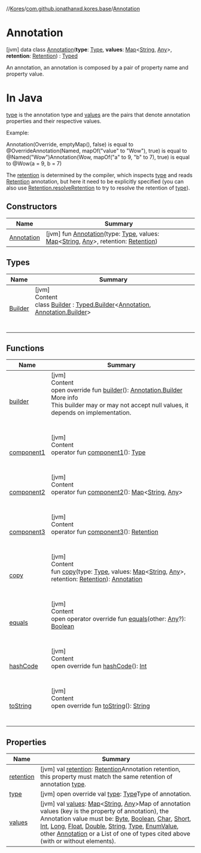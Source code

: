 //[Kores](../../index.md)/[com.github.jonathanxd.kores.base](../index.md)/[Annotation](index.md)



# Annotation  
 [jvm] data class [Annotation](index.md)(**type**: [Type](https://docs.oracle.com/javase/8/docs/api/java/lang/reflect/Type.html), **values**: [Map](https://kotlinlang.org/api/latest/jvm/stdlib/kotlin.collections/-map/index.html)<[String](https://kotlinlang.org/api/latest/jvm/stdlib/kotlin/-string/index.html), [Any](https://kotlinlang.org/api/latest/jvm/stdlib/kotlin/-any/index.html)>, **retention**: [Retention](../-retention/index.md)) : [Typed](../-typed/index.md)

An annotation, an annotation is composed by a pair of property name and property value.



#  In Java  


[type](type.md) is the annotation type and [values](values.md) are the pairs that denote annotation properties and their respective values.



Example:



Annotation(Override, emptyMap(), false) is equal to @OverrideAnnotation(Named, mapOf("value" to "Wow"), true) is equal to @Named("Wow")Annotation(Wow, mapOf("a" to 9, "b" to 7), true) is equal to @Wow(a = 9, b = 7)



The [retention](retention.md) is determined by the compiler, which inspects [type](type.md) and reads [Retention](../-retention/index.md) annotation, but here it need to be explicitly specified (you can also use [Retention.resolveRetention](../-retention/-companion/resolve-retention.md) to try to resolve the retention of [type](type.md)).

   


## Constructors  
  
|  Name|  Summary| 
|---|---|
| <a name="com.github.jonathanxd.kores.base/Annotation/Annotation/#java.lang.reflect.Type#kotlin.collections.Map[kotlin.String,kotlin.Any]#com.github.jonathanxd.kores.base.Retention/PointingToDeclaration/"></a>[Annotation](-annotation.md)| <a name="com.github.jonathanxd.kores.base/Annotation/Annotation/#java.lang.reflect.Type#kotlin.collections.Map[kotlin.String,kotlin.Any]#com.github.jonathanxd.kores.base.Retention/PointingToDeclaration/"></a> [jvm] fun [Annotation](-annotation.md)(type: [Type](https://docs.oracle.com/javase/8/docs/api/java/lang/reflect/Type.html), values: [Map](https://kotlinlang.org/api/latest/jvm/stdlib/kotlin.collections/-map/index.html)<[String](https://kotlinlang.org/api/latest/jvm/stdlib/kotlin/-string/index.html), [Any](https://kotlinlang.org/api/latest/jvm/stdlib/kotlin/-any/index.html)>, retention: [Retention](../-retention/index.md))   <br>


## Types  
  
|  Name|  Summary| 
|---|---|
| <a name="com.github.jonathanxd.kores.base/Annotation.Builder///PointingToDeclaration/"></a>[Builder](-builder/index.md)| <a name="com.github.jonathanxd.kores.base/Annotation.Builder///PointingToDeclaration/"></a>[jvm]  <br>Content  <br>class [Builder](-builder/index.md) : [Typed.Builder](../-typed/-builder/index.md)<[Annotation](index.md), [Annotation.Builder](-builder/index.md)>   <br><br><br>


## Functions  
  
|  Name|  Summary| 
|---|---|
| <a name="com.github.jonathanxd.kores.base/Annotation/builder/#/PointingToDeclaration/"></a>[builder](builder.md)| <a name="com.github.jonathanxd.kores.base/Annotation/builder/#/PointingToDeclaration/"></a>[jvm]  <br>Content  <br>open override fun [builder](builder.md)(): [Annotation.Builder](-builder/index.md)  <br>More info  <br>This builder may or may not accept null values, it depends on implementation.  <br><br><br>
| <a name="com.github.jonathanxd.kores.base/Annotation/component1/#/PointingToDeclaration/"></a>[component1](component1.md)| <a name="com.github.jonathanxd.kores.base/Annotation/component1/#/PointingToDeclaration/"></a>[jvm]  <br>Content  <br>operator fun [component1](component1.md)(): [Type](https://docs.oracle.com/javase/8/docs/api/java/lang/reflect/Type.html)  <br><br><br>
| <a name="com.github.jonathanxd.kores.base/Annotation/component2/#/PointingToDeclaration/"></a>[component2](component2.md)| <a name="com.github.jonathanxd.kores.base/Annotation/component2/#/PointingToDeclaration/"></a>[jvm]  <br>Content  <br>operator fun [component2](component2.md)(): [Map](https://kotlinlang.org/api/latest/jvm/stdlib/kotlin.collections/-map/index.html)<[String](https://kotlinlang.org/api/latest/jvm/stdlib/kotlin/-string/index.html), [Any](https://kotlinlang.org/api/latest/jvm/stdlib/kotlin/-any/index.html)>  <br><br><br>
| <a name="com.github.jonathanxd.kores.base/Annotation/component3/#/PointingToDeclaration/"></a>[component3](component3.md)| <a name="com.github.jonathanxd.kores.base/Annotation/component3/#/PointingToDeclaration/"></a>[jvm]  <br>Content  <br>operator fun [component3](component3.md)(): [Retention](../-retention/index.md)  <br><br><br>
| <a name="com.github.jonathanxd.kores.base/Annotation/copy/#java.lang.reflect.Type#kotlin.collections.Map[kotlin.String,kotlin.Any]#com.github.jonathanxd.kores.base.Retention/PointingToDeclaration/"></a>[copy](copy.md)| <a name="com.github.jonathanxd.kores.base/Annotation/copy/#java.lang.reflect.Type#kotlin.collections.Map[kotlin.String,kotlin.Any]#com.github.jonathanxd.kores.base.Retention/PointingToDeclaration/"></a>[jvm]  <br>Content  <br>fun [copy](copy.md)(type: [Type](https://docs.oracle.com/javase/8/docs/api/java/lang/reflect/Type.html), values: [Map](https://kotlinlang.org/api/latest/jvm/stdlib/kotlin.collections/-map/index.html)<[String](https://kotlinlang.org/api/latest/jvm/stdlib/kotlin/-string/index.html), [Any](https://kotlinlang.org/api/latest/jvm/stdlib/kotlin/-any/index.html)>, retention: [Retention](../-retention/index.md)): [Annotation](index.md)  <br><br><br>
| <a name="kotlin/Any/equals/#kotlin.Any?/PointingToDeclaration/"></a>[equals](../../com.github.jonathanxd.kores.util/-simple-resolver/index.md#%5Bkotlin%2FAny%2Fequals%2F%23kotlin.Any%3F%2FPointingToDeclaration%2F%5D%2FFunctions%2F-427383591)| <a name="kotlin/Any/equals/#kotlin.Any?/PointingToDeclaration/"></a>[jvm]  <br>Content  <br>open operator override fun [equals](../../com.github.jonathanxd.kores.util/-simple-resolver/index.md#%5Bkotlin%2FAny%2Fequals%2F%23kotlin.Any%3F%2FPointingToDeclaration%2F%5D%2FFunctions%2F-427383591)(other: [Any](https://kotlinlang.org/api/latest/jvm/stdlib/kotlin/-any/index.html)?): [Boolean](https://kotlinlang.org/api/latest/jvm/stdlib/kotlin/-boolean/index.html)  <br><br><br>
| <a name="kotlin/Any/hashCode/#/PointingToDeclaration/"></a>[hashCode](../../com.github.jonathanxd.kores.util/-simple-resolver/index.md#%5Bkotlin%2FAny%2FhashCode%2F%23%2FPointingToDeclaration%2F%5D%2FFunctions%2F-427383591)| <a name="kotlin/Any/hashCode/#/PointingToDeclaration/"></a>[jvm]  <br>Content  <br>open override fun [hashCode](../../com.github.jonathanxd.kores.util/-simple-resolver/index.md#%5Bkotlin%2FAny%2FhashCode%2F%23%2FPointingToDeclaration%2F%5D%2FFunctions%2F-427383591)(): [Int](https://kotlinlang.org/api/latest/jvm/stdlib/kotlin/-int/index.html)  <br><br><br>
| <a name="kotlin/Any/toString/#/PointingToDeclaration/"></a>[toString](../../com.github.jonathanxd.kores.util/-simple-resolver/index.md#%5Bkotlin%2FAny%2FtoString%2F%23%2FPointingToDeclaration%2F%5D%2FFunctions%2F-427383591)| <a name="kotlin/Any/toString/#/PointingToDeclaration/"></a>[jvm]  <br>Content  <br>open override fun [toString](../../com.github.jonathanxd.kores.util/-simple-resolver/index.md#%5Bkotlin%2FAny%2FtoString%2F%23%2FPointingToDeclaration%2F%5D%2FFunctions%2F-427383591)(): [String](https://kotlinlang.org/api/latest/jvm/stdlib/kotlin/-string/index.html)  <br><br><br>


## Properties  
  
|  Name|  Summary| 
|---|---|
| <a name="com.github.jonathanxd.kores.base/Annotation/retention/#/PointingToDeclaration/"></a>[retention](retention.md)| <a name="com.github.jonathanxd.kores.base/Annotation/retention/#/PointingToDeclaration/"></a> [jvm] val [retention](retention.md): [Retention](../-retention/index.md)Annotation retention, this property must match the same retention of annotation [type](type.md).   <br>
| <a name="com.github.jonathanxd.kores.base/Annotation/type/#/PointingToDeclaration/"></a>[type](type.md)| <a name="com.github.jonathanxd.kores.base/Annotation/type/#/PointingToDeclaration/"></a> [jvm] open override val [type](type.md): [Type](https://docs.oracle.com/javase/8/docs/api/java/lang/reflect/Type.html)Type of annotation.   <br>
| <a name="com.github.jonathanxd.kores.base/Annotation/values/#/PointingToDeclaration/"></a>[values](values.md)| <a name="com.github.jonathanxd.kores.base/Annotation/values/#/PointingToDeclaration/"></a> [jvm] val [values](values.md): [Map](https://kotlinlang.org/api/latest/jvm/stdlib/kotlin.collections/-map/index.html)<[String](https://kotlinlang.org/api/latest/jvm/stdlib/kotlin/-string/index.html), [Any](https://kotlinlang.org/api/latest/jvm/stdlib/kotlin/-any/index.html)>Map of annotation values (key is the property of annotation), the Annotation value must be: [Byte](https://kotlinlang.org/api/latest/jvm/stdlib/kotlin/-byte/index.html), [Boolean](https://kotlinlang.org/api/latest/jvm/stdlib/kotlin/-boolean/index.html), [Char](https://kotlinlang.org/api/latest/jvm/stdlib/kotlin/-char/index.html), [Short](https://kotlinlang.org/api/latest/jvm/stdlib/kotlin/-short/index.html), [Int](https://kotlinlang.org/api/latest/jvm/stdlib/kotlin/-int/index.html), [Long](https://kotlinlang.org/api/latest/jvm/stdlib/kotlin/-long/index.html), [Float](https://kotlinlang.org/api/latest/jvm/stdlib/kotlin/-float/index.html), [Double](https://kotlinlang.org/api/latest/jvm/stdlib/kotlin/-double/index.html), [String](https://kotlinlang.org/api/latest/jvm/stdlib/kotlin/-string/index.html), [Type](https://docs.oracle.com/javase/8/docs/api/java/lang/reflect/Type.html), [EnumValue](../-enum-value/index.md), other [Annotation](index.md) or a List of one of types cited above (with or without elements).   <br>

